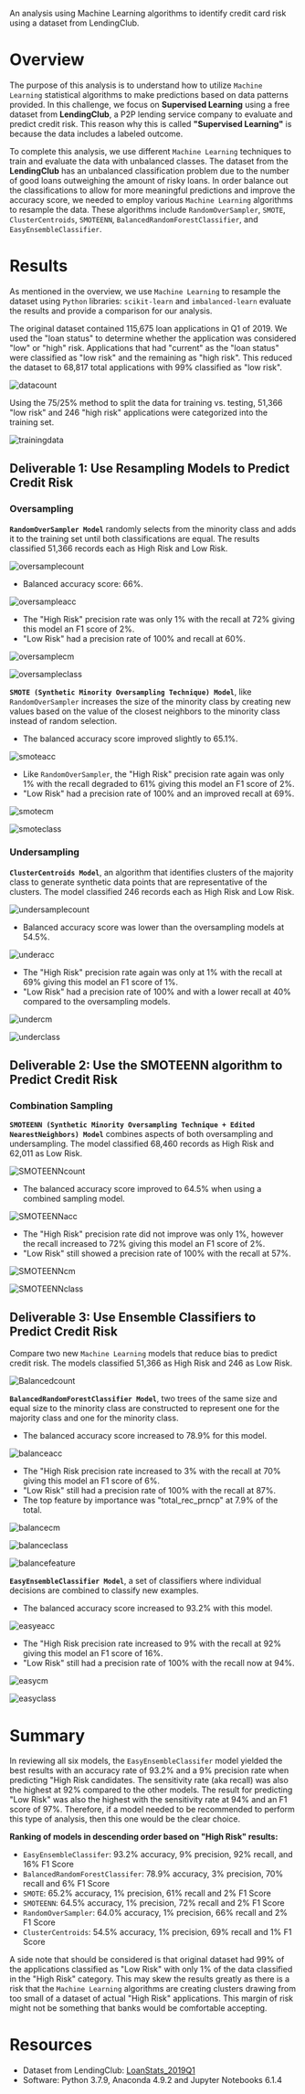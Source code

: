 An analysis using Machine Learning algorithms to identify credit card risk using a dataset from LendingClub.

# Overview

The purpose of this analysis is to understand how to utilize `Machine Learning` statistical algorithms to make predictions based on data patterns provided. In this challenge, we focus on **Supervised Learning** using a free dataset from **LendingClub**, a P2P lending service company to evaluate and predict credit risk. This reason why this is called **"Supervised Learning"** is because the data includes a labeled outcome. 

To complete this analysis, we use different `Machine Learning` techniques to train and evaluate the data with unbalanced classes. The dataset from the **LendingClub** has an unbalanced classification problem due to the number of good loans outweighing the amount of risky loans. In order balance out the classifications to allow for more meaningful predictions and improve the accuracy score, we needed to employ various `Machine Learning` algorithms to resample the data. These algorithms include `RandomOverSampler`, `SMOTE`, `ClusterCentroids`, `SMOTEENN`, `BalancedRandomForestClassifier`, and `EasyEnsembleClassifier`.

# Results

As mentioned in the overview, we use `Machine Learning` to resample the dataset using `Python` libraries: `scikit-learn` and `imbalanced-learn` evaluate the results and provide a comparison for our analysis. 

The original dataset contained 115,675 loan applications in Q1 of 2019. We used the "loan status" to determine whether the application was considered "low" or "high" risk. Applications that had "current" as the "loan status" were classified as "low risk" and the remaining as "high risk". This reduced the dataset to 68,817 total applications with 99% classified as "low risk". 

![datacount](https://github.com/tianiedwards98/Credit_Risk_Analysis/blob/main/Resources/Deliverable-1/Screen%20Shot%202023-02-21%20at%207.17.43%20PM.png?raw=true)

Using the 75/25% method to split the data for training vs. testing, 51,366 "low risk" and 246 "high risk" applications were categorized into the training set.   

![trainingdata](https://github.com/tianiedwards98/Credit_Risk_Analysis/blob/main/Resources/Deliverable-1/Screen%20Shot%202023-02-21%20at%206.48.29%20PM.png?raw=true)

## Deliverable 1: Use Resampling Models to Predict Credit Risk

### Oversampling

**`RandomOverSampler Model`** randomly selects from the minority class and adds it to the training set until both classifications are equal. The results classified 51,366 records each as High Risk and Low Risk.

![oversamplecount](https://github.com/tianiedwards98/Credit_Risk_Analysis/blob/main/Resources/Deliverable-2/oversampling/Screen%20Shot%202023-02-21%20at%207.10.54%20PM.png?raw=true)

  * Balanced accuracy score: 66%.

  ![oversampleacc](https://github.com/tianiedwards98/Credit_Risk_Analysis/blob/main/Resources/Deliverable-2/oversampling/Screen%20Shot%202023-02-21%20at%207.11.01%20PM.png?raw=true)

  * The "High Risk" precision rate was only 1% with the recall at 72% giving this model an F1 score of 2%.
  * "Low Risk" had a precision rate of 100% and recall at 60%.  
  
  ![oversamplecm](https://github.com/tianiedwards98/Credit_Risk_Analysis/blob/main/Resources/Deliverable-2/oversampling/Screen%20Shot%202023-02-21%20at%207.11.06%20PM.png?raw=true)
  
  ![oversampleclass](https://github.com/tianiedwards98/Credit_Risk_Analysis/blob/main/Resources/Deliverable-2/oversampling/Screen%20Shot%202023-02-21%20at%207.11.12%20PM.png?raw=true)

**`SMOTE (Synthetic Minority Oversampling Technique) Model`**, like `RandomOverSampler` increases the size of the minority class by creating new values based on the value of the closest neighbors to the minority class instead of random selection. 

  * The balanced accuracy score improved slightly to 65.1%.

  ![smoteacc](https://github.com/tianiedwards98/Credit_Risk_Analysis/blob/main/Resources/Deliverable-2/oversampling/SMOTE/Screen%20Shot%202023-02-21%20at%207.12.54%20PM.png?raw=true)

  * Like `RandomOverSampler`, the "High Risk" precision rate again was only 1% with the recall degraded to 61% giving this model an F1 score of 2%.
  * "Low Risk" had a precision rate of 100% and an improved recall at 69%.  

  ![smotecm](https://github.com/tianiedwards98/Credit_Risk_Analysis/blob/main/Resources/Deliverable-2/oversampling/SMOTE/Screen%20Shot%202023-02-21%20at%207.13.00%20PM.png?raw=true)
  
  ![smoteclass](https://github.com/tianiedwards98/Credit_Risk_Analysis/blob/main/Resources/Deliverable-2/oversampling/SMOTE/Screen%20Shot%202023-02-21%20at%207.13.06%20PM.png?raw=true)

### Undersampling

**`ClusterCentroids Model`**, an algorithm that identifies clusters of the majority class to generate synthetic data points that are representative of the clusters. The model classified 246 records each as High Risk and Low Risk.

![undersamplecount](https://github.com/tianiedwards98/Credit_Risk_Analysis/blob/main/Resources/Deliverable-2/undersampling/Screen%20Shot%202023-02-21%20at%207.13.37%20PM.png?raw=true)

  * Balanced accuracy score was lower than the oversampling models at 54.5%.

  ![underacc](https://github.com/tianiedwards98/Credit_Risk_Analysis/blob/main/Resources/Deliverable-2/undersampling/Screen%20Shot%202023-02-21%20at%207.13.48%20PM.png?raw=true)

  * The "High Risk" precision rate again was only at 1% with the recall at 69% giving this model an F1 score of 1%.
  * "Low Risk" had a precision rate of 100% and with a lower recall at 40% compared to the oversampling models.  

  ![undercm](https://github.com/tianiedwards98/Credit_Risk_Analysis/blob/main/Resources/Deliverable-2/undersampling/Screen%20Shot%202023-02-21%20at%207.13.55%20PM.png?raw=true)
  
  ![underclass](https://github.com/tianiedwards98/Credit_Risk_Analysis/blob/main/Resources/Deliverable-2/undersampling/Screen%20Shot%202023-02-21%20at%207.14.02%20PM.png?raw=true)

## Deliverable 2: Use the SMOTEENN algorithm to Predict Credit Risk

### Combination Sampling

**`SMOTEENN (Synthetic Minority Oversampling Technique + Edited NearestNeighbors) Model`** combines aspects of both oversampling and undersampling. The model classified 68,460 records as High Risk and 62,011 as Low Risk.

![SMOTEENNcount](https://github.com/tianiedwards98/Credit_Risk_Analysis/blob/main/Resources/Deliverable-2/combo-sampling/Screen%20Shot%202023-02-21%20at%207.14.56%20PM.png?raw=true)

  * The balanced accuracy score improved to 64.5% when using a combined sampling model.

  ![SMOTEENNacc](https://github.com/tianiedwards98/Credit_Risk_Analysis/blob/main/Resources/Deliverable-2/combo-sampling/Screen%20Shot%202023-02-21%20at%207.15.03%20PM.png?raw=true)

  * The "High Risk" precision rate did not improve was only 1%, however the recall increased to 72% giving this model an F1 score of 2%.
  * "Low Risk" still showed a precision rate of 100% with the recall at 57%.  
  
  ![SMOTEENNcm](https://github.com/tianiedwards98/Credit_Risk_Analysis/blob/main/Resources/Deliverable-2/combo-sampling/Screen%20Shot%202023-02-21%20at%207.15.09%20PM.png?raw=true)

  ![SMOTEENNclass](https://github.com/tianiedwards98/Credit_Risk_Analysis/blob/main/Resources/Deliverable-2/combo-sampling/Screen%20Shot%202023-02-21%20at%207.15.15%20PM.png?raw=true)

## Deliverable 3: Use Ensemble Classifiers to Predict Credit Risk

Compare two new `Machine Learning` models that reduce bias to predict credit risk. The models classified 51,366 as High Risk and 246 as Low Risk.

![Balancedcount](https://github.com/tianiedwards98/Credit_Risk_Analysis/blob/main/Resources/Deliverable-3/Screen%20Shot%202023-02-21%20at%206.56.15%20PM.png?raw=true)

**`BalancedRandomForestClassifier Model`**, two trees of the same size and equal size to the minority class are constructed to represent one for the majority class and one for the minority class. 

  * The balanced accuracy score increased to 78.9% for this model.

  ![balanceacc](https://github.com/tianiedwards98/Credit_Risk_Analysis/blob/main/Resources/Deliverable-3/Screen%20Shot%202023-02-21%20at%206.56.26%20PM.png?raw=true)

  * The "High Risk precision rate increased to 3% with the recall at 70% giving this model an F1 score of 6%.
  * "Low Risk" still had a precision rate of 100% with the recall at 87%.  
  * The top feature by importance was "total_rec_prncp" at 7.9% of the total.

  ![balancecm](https://github.com/tianiedwards98/Credit_Risk_Analysis/blob/main/Resources/Deliverable-3/Screen%20Shot%202023-02-21%20at%206.56.37%20PM.png?raw=true)
  
  ![balanceclass](https://github.com/tianiedwards98/Credit_Risk_Analysis/blob/main/Resources/Deliverable-3/Screen%20Shot%202023-02-21%20at%206.56.44%20PM.png?raw=true)

  ![balancefeature](https://github.com/tianiedwards98/Credit_Risk_Analysis/blob/main/Resources/Deliverable-3/Screen%20Shot%202023-02-21%20at%207.29.22%20PM.png?raw=true) 

**`EasyEnsembleClassifier Model`**, a set of classifiers where individual decisions are combined to classify new examples.

  * The balanced accuracy score increased to 93.2% with this model.

  ![easyeacc](https://github.com/tianiedwards98/Credit_Risk_Analysis/blob/main/Resources/Deliverable-3/Screen%20Shot%202023-02-21%20at%206.57.03%20PM.png?raw=true)

  * The "High Risk precision rate increased to 9% with the recall at 92% giving this model an F1 score of 16%.
  * "Low Risk" still had a precision rate of 100% with the recall now at 94%.  

  ![easycm](https://github.com/tianiedwards98/Credit_Risk_Analysis/blob/main/Resources/Deliverable-3/Screen%20Shot%202023-02-21%20at%206.57.11%20PM.png?raw=true)
  
  ![easyclass](https://github.com/tianiedwards98/Credit_Risk_Analysis/blob/main/Resources/Deliverable-3/Screen%20Shot%202023-02-21%20at%206.57.16%20PM.png?raw=true)

# Summary

In reviewing all six models, the `EasyEnsembleClassifer` model yielded the best results with an accuracy rate of 93.2% and a 9% precision rate when predicting "High Risk candidates. The sensitivity rate (aka recall) was also the highest at 92% compared to the other models. The result for predicting "Low Risk" was also the highest with the sensitivity rate at 94% and an F1 score of 97%. Therefore, if a model needed to be recommended to perform this type of analysis, then this one would be the clear choice.

**Ranking of models in descending order based on "High Risk" results:**
* `EasyEnsembleClassifer`: 93.2% accuracy, 9% precision, 92% recall, and 16% F1 Score
* `BalancedRandomForestClassifer`: 78.9% accuracy, 3% precision, 70% recall and 6% F1 Score
* `SMOTE`: 65.2% accuracy, 1% precision, 61% recall and 2% F1 Score
* `SMOTEENN`: 64.5% accuracy, 1% precision, 72% recall and 2% F1 Score
* `RandomOverSampler`: 64.0% accuracy, 1% precision, 66% recall and 2% F1 Score
* `ClusterCentroids`: 54.5% accuracy, 1% precision, 69% recall and 1% F1 Score

A side note that should be considered is that original dataset had 99% of the applications classified as "Low Risk" with only 1% of the data classified in the "High Risk" category. This may skew the results greatly as there is a risk that the `Machine Learning` algorithms are creating clusters drawing from too small of a dataset of actual "High Risk" applications. This margin of risk might not be something that banks would be comfortable accepting.

# Resources

* Dataset from LendingClub: [LoanStats_2019Q1](https://github.com/amylio/Credit_Risk_Analysis/blob/main/Resources/LoanStats_2019Q1.csv)
* Software: Python 3.7.9, Anaconda 4.9.2 and Jupyter Notebooks 6.1.4
